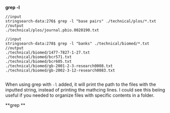 

**grep -l**
```
//input
stringsearch-data:276$ grep -l "base pairs" ./technical/plos/*.txt
//output
./technical/plos/journal.pbio.0020190.txt

//input
stringsearch-data:278$ grep -l "banks" ./technical/biomed/*.txt
//output
./technical/biomed/1477-7827-1-27.txt
./technical/biomed/bcr571.txt
./technical/biomed/bcr605.txt
./technical/biomed/gb-2001-2-3-research0008.txt
./technical/biomed/gb-2002-3-12-research0083.txt


```
When using grep with `-l` added, it will print the path to the files with the inputted string, instead of printing the mathcing lines. I could see this beiing useful if you needed to organize files with specific contents in a folder.

**grep **
```

```

```

```

```

```
